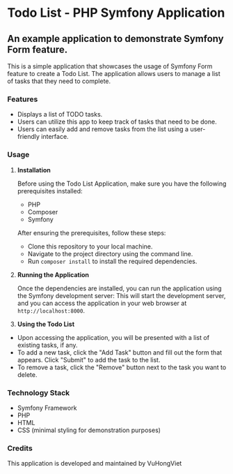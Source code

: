 # Todo List - PHP Symfony Application

## An example application to demonstrate Symfony Form feature.

This is a simple application that showcases the usage of Symfony Form feature to create a Todo List. The application allows users to manage a list of tasks that they need to complete.

### Features

- Displays a list of TODO tasks.
- Users can utilize this app to keep track of tasks that need to be done.
- Users can easily add and remove tasks from the list using a user-friendly interface.

### Usage

1. **Installation**

   Before using the Todo List Application, make sure you have the following prerequisites installed:

   - PHP
   - Composer
   - Symfony

   After ensuring the prerequisites, follow these steps:

   - Clone this repository to your local machine.
   - Navigate to the project directory using the command line.
   - Run `composer install` to install the required dependencies.

2. **Running the Application**

   Once the dependencies are installed, you can run the application using the Symfony development server:
   This will start the development server, and you can access the application in your web browser at `http://localhost:8000`.

4. **Using the Todo List**

- Upon accessing the application, you will be presented with a list of existing tasks, if any.
- To add a new task, click the "Add Task" button and fill out the form that appears. Click "Submit" to add the task to the list.
- To remove a task, click the "Remove" button next to the task you want to delete.

### Technology Stack

- Symfony Framework
- PHP
- HTML
- CSS (minimal styling for demonstration purposes)

### Credits

This application is developed and maintained by VuHongViet
